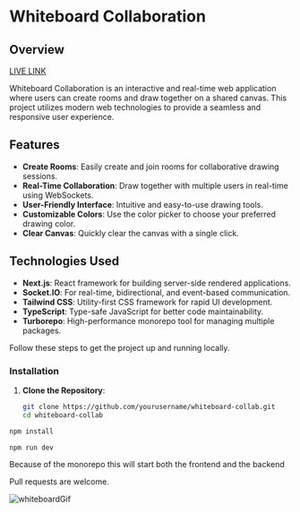 # Whiteboard Collaboration

## Overview
[LIVE LINK](https://collabify-whiteboard.vercel.app/)

Whiteboard Collaboration is an interactive and real-time web application where users can create rooms and draw together on a shared canvas. This project utilizes modern web technologies to provide a seamless and responsive user experience.

## Features

- **Create Rooms**: Easily create and join rooms for collaborative drawing sessions.
- **Real-Time Collaboration**: Draw together with multiple users in real-time using WebSockets.
- **User-Friendly Interface**: Intuitive and easy-to-use drawing tools.
- **Customizable Colors**: Use the color picker to choose your preferred drawing color.
- **Clear Canvas**: Quickly clear the canvas with a single click.

## Technologies Used

- **Next.js**: React framework for building server-side rendered applications.
- **Socket.IO**: For real-time, bidirectional, and event-based communication.
- **Tailwind CSS**: Utility-first CSS framework for rapid UI development.
- **TypeScript**: Type-safe JavaScript for better code maintainability.
- **Turborepo**: High-performance monorepo tool for managing multiple packages.


Follow these steps to get the project up and running locally.

### Installation

1. **Clone the Repository**:

   ```bash
   git clone https://github.com/yourusername/whiteboard-collab.git
   cd whiteboard-collab


```bash
npm install
```
```bash
npm run dev
```
Because of the monorepo this will start both the frontend and the backend


Pull requests are welcome.


![whiteboardGif](https://github.com/user-attachments/assets/0768e24c-d193-4eb3-a236-bce1cce7f22e)



